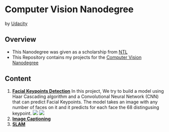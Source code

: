 # Computer Vision Nanodegree

by [Udacity](https://www.udacity.com/)

## Overview
  - This Nanodegree was given as a scholarship from [NTL](http://techleaders.eg/)
  - This Repository contains my projects for the [Computer Vision Nanodegree](https://www.udacity.com/course/computer-vision-nanodegree--nd891)

## Content
  1. [**Facial Keypoints Detection**](https://github.com/MohamedAskar/Computer-Vision-Nanodegree/tree/master/1.%20Facial%20Keypoints%20Detector)
  In this project, We try to build a model using Haar Cascading algorithm and a Convolutional Neural Network (CNN) that can predict Facial Keypoints. The model takes an image with any number of faces on it and it predicts for each face the 68 distingusing keypoint.   ![](https://user-images.githubusercontent.com/47199425/85956298-671d8c00-b985-11ea-9449-2be79b15d86a.png) 
  ![](https://user-images.githubusercontent.com/47199425/85956358-a2b85600-b985-11ea-8d8a-1df1abfd14c3.png)
  2. [**Image Captioning**](https://github.com/MohamedAskar/Computer-Vision-Nanodegree/tree/master/2.%20Image%20Captioning)
  3. [**SLAM**](https://github.com/MohamedAskar/Computer-Vision-Nanodegree/tree/master/3.%20SLAM)
  
  

